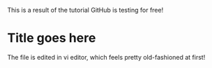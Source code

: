 This is a result of the tutorial GitHub is testing for free!

# Title goes here
The file is edited in vi editor, which feels pretty old-fashioned at first!
